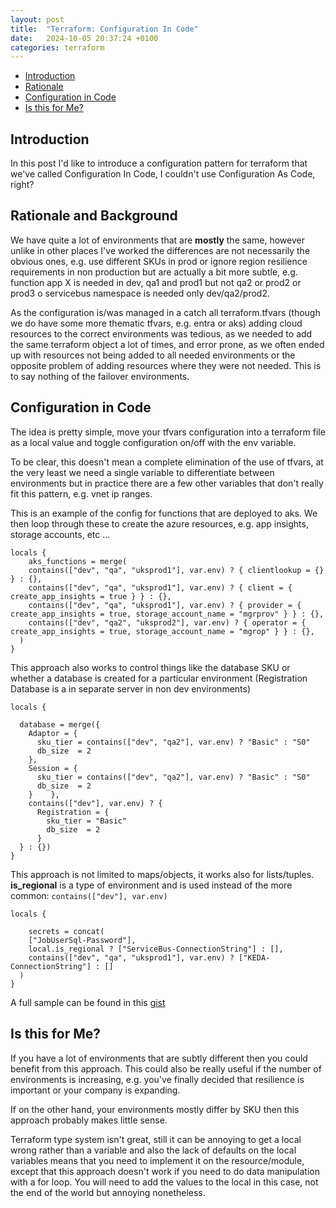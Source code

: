 ```yaml
---
layout: post
title:  "Terraform: Configuration In Code"
date:   2024-10-05 20:37:24 +0100
categories: terraform
---
```


- [Introduction](#introduction)
- [Rationale](#rationale)
- [Configuration in Code](#configuration-in-code)
- [Is this for Me?](#is-this-for-me)



## Introduction

In this post I'd like to introduce a configuration pattern for terraform that we've called Configuration In Code, I couldn't use Configuration As Code, right?

## Rationale and Background

We have quite a lot of environments that are **mostly** the same, however unlike in other places I've worked the differences are not necessarily the obvious ones, e.g. use different SKUs in prod or ignore region resilience requirements in non production but are actually a bit more subtle, e.g. function app X is needed in dev, qa1 and prod1 but not qa2 or prod2 or prod3 o servicebus namespace is needed only dev/qa2/prod2.

As the configuration is/was managed in a catch all terraform.tfvars (though we do have some more thematic tfvars, e.g. entra or aks) adding cloud resources to the correct environments was tedious, as we needed to add the same terraform object a lot of times, and  error prone, as we often ended up with resources not being added to all needed environments or the opposite problem of adding resources where they were not needed. This is to say nothing of the failover environments.

## Configuration in Code

The idea is pretty simple, move your tfvars configuration into a terraform file as a local value and toggle configuration on/off with the env variable.

To be clear, this doesn't mean a complete elimination of the use of tfvars, at the very least we need a single variable to differentiate between environments but in practice there are a few other variables that don't really fit this pattern, e.g. vnet ip ranges.

This is an example of the config for functions that are deployed to aks.  We then loop through these to create the azure resources, e.g. app insights, storage accounts, etc ...


```hcl
locals {
    aks_functions = merge(
    contains(["dev", "qa", "uksprod1"], var.env) ? { clientlookup = {} } : {},
    contains(["dev", "qa", "uksprod1"], var.env) ? { client = { create_app_insights = true } } : {},
    contains(["dev", "qa", "uksprod1"], var.env) ? { provider = { create_app_insights = true, storage_account_name = "mgrprov" } } : {},
    contains(["dev", "qa2", "uksprod2"], var.env) ? { operator = { create_app_insights = true, storage_account_name = "mgrop" } } : {},
  )
}
```

This approach also works to control things like the database SKU or whether a database is created for a particular environment (Registration Database is a in separate server in non dev environments)

```hcl
locals {

  database = merge({
    Adaptor = {
      sku_tier = contains(["dev", "qa2"], var.env) ? "Basic" : "S0"
      db_size  = 2
    },
    Session = {
      sku_tier = contains(["dev", "qa2"], var.env) ? "Basic" : "S0"
      db_size  = 2
    }    },
    contains(["dev"], var.env) ? {
      Registration = {
        sku_tier = "Basic"
        db_size  = 2
      }
  } : {})
}
```
This approach is not limited to maps/objects, it works also for lists/tuples. **is_regional** is a type of environment and is used instead of the more common: ```contains(["dev"], var.env)```

```
locals {

    secrets = concat(
    ["JobUserSql-Password"],
    local.is_regional ? ["ServiceBus-ConnectionString"] : [],
    contains(["dev", "qa", "uksprod1"], var.env) ? ["KEDA-ConnectionString"] : []
  )
}
```

A full sample can be found in this [gist]()

## Is this for Me?

If you have a lot of environments that are subtly different then you could benefit from this approach. This could also be really useful if the number of environments is increasing, 
e.g. you've finally decided that resilience is important or your company is expanding.

If on the other hand, your environments mostly differ by SKU then this approach probably makes little sense.

Terraform type system isn't great, still it can be annoying to get a local wrong rather than a variable and also the lack of defaults on the local variables means that you need to implement it on the resource/module, 
except that this approach doesn't work if you need to do data manipulation with a for loop. You will need to add the values to the local in this case, not the end of the world but annoying nonetheless.
